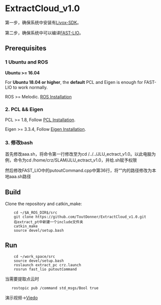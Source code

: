# ExtractCloud_v1.0

第一步，确保系统中安装有[Livox-SDK](https://github.com/Livox-SDK/Livox-SDK)。

第二步，确保系统中可以编译[FAST-LIO](https://github.com/hku-mars/FAST_LIO)。

## Prerequisites
### 1 **Ubuntu** and **ROS**
**Ubuntu >= 16.04**

For **Ubuntu 18.04 or higher**, the **default** PCL and Eigen is enough for FAST-LIO to work normally.

ROS    >= Melodic. [ROS Installation](http://wiki.ros.org/ROS/Installation)

### 2. **PCL && Eigen**
PCL    >= 1.8,   Follow [PCL Installation](http://www.pointclouds.org/downloads/linux.html).

Eigen  >= 3.3.4, Follow [Eigen Installation](http://eigen.tuxfamily.org/index.php?title=Main_Page).

### 3. **修改bash**

首先修改aaa.sh，将命令第一行修改至为cd /../../JLU_ectract_v1.0。以此电脑为例，命令为cd /home/crz/SLAM/JLU_ectract_v1.0，并给.sh赋予权限

然后修改FAST_LIO中的putoutCommand.cpp中第36行，将“”内的路径修改为本地aaa.sh路径

## Build
Clone the repository and catkin_make:

```
    cd ~/$A_ROS_DIR$/src
    git clone https://github.com/ToutDonner/ExtractCloud_v1.0.git
    在extract_pt中新建一个include文件夹
    catkin_make
    source devel/setup.bash
```

## Run
```
    cd ~/work_space/src
    source devel/setup.bash
    roslaunch extract_pc crz.launch
    rosrun fast_lio putoutCommand
 ```
 当需要提取点云时
 ```
    rostopic pub /command std_msgs/Bool true
 ```
 
 演示视频->[Viedo](https://www.bilibili.com/video/BV1oP4y1f7HL/)
